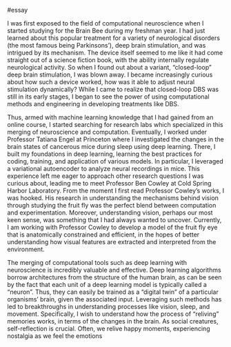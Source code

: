 #essay 

I was first exposed to the field of computational neuroscience when I started studying for the Brain Bee during my freshman year. I had just learned about this popular treatment for a variety of neurological disorders (the most famous being Parkinsons’), deep brain stimulation, and was intrigued by its mechanism. The device itself seemed to me like it had come straight out of a science fiction book, with the ability internally regulate neurological activity. So when I found out about a variant, “closed-loop” deep brain stimulation, I was blown away. I became increasingly curious about how such a device worked, how was it able to adjust neural stimulation dynamically? While I came to realize that closed-loop DBS was still in its early stages, I began to see the power of using computational methods and engineering in developing treatments like DBS.

Thus, armed with machine learning knowledge that I had gained from an online course, I started searching for research labs which specialized in this merging of neuroscience and computation. Eventually, I worked under Professor Tatiana Engel at Princeton where I investigated the changes in the brain states of cancerous mice during sleep using deep learning. There, I built my foundations in deep learning, learning the best practices for coding, training, and application of various models. In particular, I leveraged a variational autoencoder to analyze neural recordings in mice. This experience left me eager to approach other research questions I was curious about, leading me to meet Professor Ben Cowley at Cold Spring Harbor Laboratory. From the moment I first read Professor Cowley’s works, I was hooked. His research in understanding the mechanisms behind vision through studying the fruit fly was the perfect blend between computation and experimentation. Moreover, understanding vision, perhaps our most keen sense, was something that I had always wanted to uncover. Currently, I am working with Professor Cowley to develop a model of the fruit fly eye that is anatomically constrained and efficient, in the hopes of better understanding how visual features are extracted and interpreted from the environment.

The merging of computational tools such as deep learning with neuroscience is incredibly valuable and effective. Deep learning algorithms borrow architectures from the structure of the human brain, as can be seen by the fact that each unit of a deep learning model is typically called a “neuron”. Thus, they can easily be trained as a “digital twin” of a particular organisms’ brain, given the associated input. Leveraging such methods has led to breakthroughs in understanding processes like vision, sleep, and movement. Specifically, I wish to understand how the process of “reliving” memories works, in terms of the changes in the brain. As social creatures, self-reflection is crucial. Often, we relive happy moments, experiencing nostalgia as we feel the emotions 